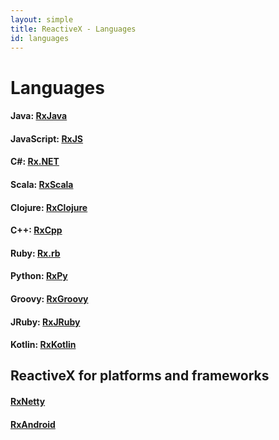 ```yaml
---
layout: simple
title: ReactiveX - Languages
id: languages
---
```


# Languages

#### Java: [RxJava](https://github.com/ReactiveX/RxJava)
#### JavaScript: [RxJS](https://github.com/Reactive-Extensions/RxJS)
#### C#: [Rx.NET](https://github.com/Reactive-Extensions/Rx.NET)
#### Scala: [RxScala](https://github.com/ReactiveX/RxScala)
#### Clojure: [RxClojure](https://github.com/ReactiveX/RxClojure)
#### C++: [RxCpp](https://github.com/Reactive-Extensions/RxCpp)
#### Ruby: [Rx.rb](https://github.com/Reactive-Extensions/Rx.rb)
#### Python: [RxPy](https://github.com/Reactive-Extensions/RxPy)
#### Groovy: [RxGroovy](https://github.com/ReactiveX/RxGroovy)
#### JRuby: [RxJRuby](https://github.com/ReactiveX/RxJRuby)
#### Kotlin: [RxKotlin](https://github.com/ReactiveX/RxKotlin)

## ReactiveX for platforms and frameworks

#### [RxNetty](https://github.com/ReactiveX/RxNetty)
#### [RxAndroid](https://github.com/ReactiveX/RxAndroid)
